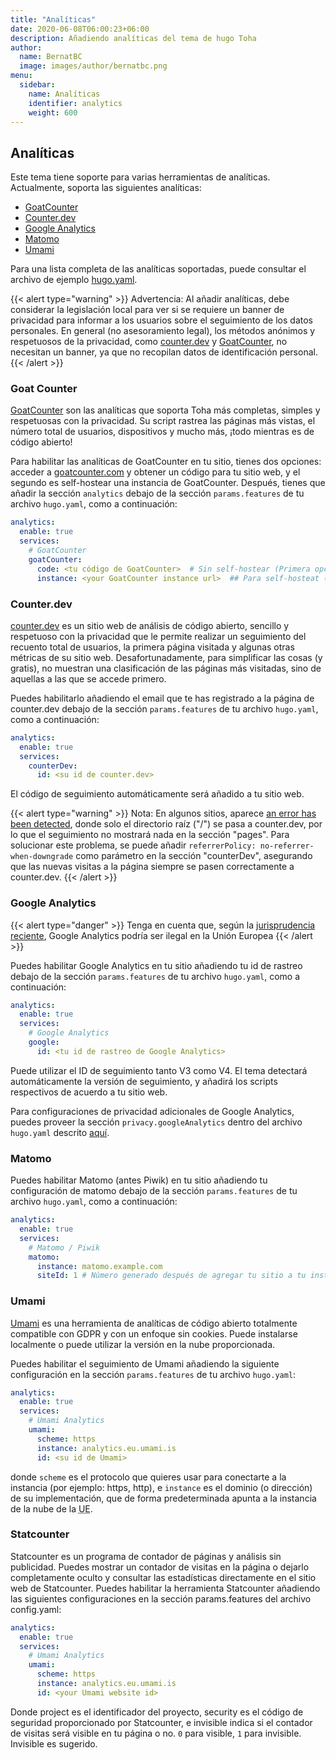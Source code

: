 ```yaml
---
title: "Analíticas"
date: 2020-06-08T06:00:23+06:00
description: Añadiendo analíticas del tema de hugo Toha
author:
  name: BernatBC
  image: images/author/bernatbc.png
menu:
  sidebar:
    name: Analíticas
    identifier: analytics
    weight: 600
---
```


## Analíticas

Este tema tiene soporte para varias herramientas de analíticas. Actualmente, soporta las siguientes analíticas:

- [GoatCounter](https://www.goatcounter.com/)
- [Counter.dev](https://counter.dev/)
- [Google Analytics](https://analytics.google.com)
- [Matomo](https://matomo.org/)
- [Umami](https://umami.is/)

Para una lista completa de las analíticas soportadas, puede consultar el archivo de ejemplo [hugo.yaml](https://github.com/hugo-toha/hugo-toha.github.io/blob/main/hugo.yaml).

{{< alert type="warning" >}}
Advertencia: Al añadir analíticas, debe considerar la legislación local para ver si se requiere un banner de privacidad para informar a los usuarios sobre el seguimiento de los datos personales. En general (no asesoramiento legal), los métodos anónimos y respetuosos de la privacidad, como [counter.dev](https://counter.dev) y [GoatCounter](https://www.goatcounter.com/), no necesitan un banner, ya que no recopilan datos de identificación personal.
{{< /alert >}}

### Goat Counter

[GoatCounter](https://www.goatcounter.com/) son las analíticas que soporta Toha más completas, simples y respetuosas con la privacidad. Su script rastrea las páginas más vistas, el número total de usuarios, dispositivos y mucho más, ¡todo mientras es de código abierto!

Para habilitar las analíticas de GoatCounter en tu sitio, tienes dos opciones: acceder a [goatcounter.com](https://www.goatcounter.com) y obtener un código para tu sitio web, y el segundo es self-hostear una instancia de GoatCounter. Después, tienes que añadir la sección `analytics` debajo de la sección `params.features` de tu archivo `hugo.yaml`, como a continuación:

```yaml
analytics:
  enable: true
  services:
    # GoatCounter
    goatCounter:
      code: <tu código de GoatCounter>  # Sin self-hostear (Primera opción)
      instance: <your GoatCounter instance url>  ## Para self-hosteat (Segunda opción). Sólo uses un método
```

### Counter.dev

[counter.dev](https://counter.dev) es un sitio web de análisis de código abierto, sencillo y respetuoso con la privacidad que le permite realizar un seguimiento del recuento total de usuarios, la primera página visitada y algunas otras métricas de su sitio web. Desafortunadamente, para simplificar las cosas (y gratis), no muestran una clasificación de las páginas más visitadas, sino de aquellas a las que se accede primero.

Puedes habilitarlo añadiendo el email que te has registrado a la página de counter.dev debajo de la sección `params.features` de tu archivo `hugo.yaml`, como a continuación:

```yaml
analytics:
  enable: true
  services:
    counterDev:
      id: <su id de counter.dev>
```

El código de seguimiento automáticamente será añadido a tu sitio web.

{{< alert type="warning" >}}
Nota: En algunos sitios, aparece [an error has been detected](https://github.com/ihucos/counter.dev/issues/37), donde solo el directorio raíz ("/") se pasa a counter.dev, por lo que el seguimiento no mostrará nada en la sección "pages". Para solucionar este problema, se puede añadir `referrerPolicy: no-referrer-when-downgrade` como parámetro en la sección "counterDev", asegurando que las nuevas visitas a la página siempre se pasen correctamente a counter.dev.
{{< /alert >}}

### Google Analytics

{{< alert type="danger" >}}
Tenga en cuenta que, según la [jurisprudencia reciente](https://www.euractiv.com/section/politics/short_news/use-of-google-analytics-violates-eu-law-austrian-authority-rules/), Google Analytics podría ser ilegal en la Unión Europea
{{< /alert >}}

Puedes habilitar Google Analytics en tu sitio añadiendo tu id de rastreo debajo de la sección `params.features` de tu archivo `hugo.yaml`, como a continuación:

```yaml
analytics:
  enable: true
  services:
    # Google Analytics
    google:
      id: <tu id de rastreo de Google Analytics>
```

Puede utilizar el ID de seguimiento tanto V3 como V4. El tema detectará automáticamente la versión de seguimiento, y añadirá los scripts respectivos de acuerdo a tu sitio web.

Para configuraciones de privacidad adicionales de Google Analytics, puedes proveer la sección `privacy.googleAnalytics` dentro del archivo `hugo.yaml` descrito [aquí](https://gohugo.io/about/hugo-and-gdpr/#all-privacy-settings).

### Matomo

Puedes habilitar Matomo (antes Piwik) en tu sitio añadiendo tu configuración de matomo debajo de la sección `params.features` de tu archivo `hugo.yaml`, como a continuación:

```yaml
analytics:
  enable: true
  services:
    # Matomo / Piwik
    matomo:
      instance: matomo.example.com
      siteId: 1 # Número generado después de agregar tu sitio a tu instancia
```
### Umami

[Umami](https://umami.is) es una herramienta de analíticas de código abierto totalmente compatible con GDPR y con un enfoque sin cookies. Puede instalarse localmente o puede utilizar la versión en la nube proporcionada.

Puedes habilitar el seguimiento de Umami añadiendo la siguiente configuración en la sección `params.features` de tu archivo `hugo.yaml`:

```yaml
analytics:
  enable: true
  services:
    # Umami Analytics
    umami:
      scheme: https
      instance: analytics.eu.umami.is
      id: <su id de Umami>
```
donde `scheme` es el protocolo que quieres usar para conectarte a la instancia (por ejemplo: https, http), e `instance` es el dominio (o dirección) de su implementación, que de forma predeterminada apunta a la instancia de la nube de la <abbr title="Unión Europea">UE</abbr>.

### Statcounter

Statcounter es un programa de contador de páginas y análisis sin publicidad. Puedes mostrar un contador de visitas en la página o dejarlo completamente oculto y consultar las estadísticas directamente en el sitio web de Statcounter.
Puedes habilitar la herramienta Statcounter añadiendo las siguientes configuraciones en la sección params.features del archivo config.yaml:
```yaml
analytics:
  enable: true
  services:
    # Umami Analytics
    umami:
      scheme: https
      instance: analytics.eu.umami.is
      id: <your Umami website id>
```
Donde project es el identificador del proyecto, security es el código de seguridad proporcionado por Statcounter, e invisible indica si el contador de visitas será visible en tu página o no. `0` para visible, `1` para invisible. Invisible es sugerido. 